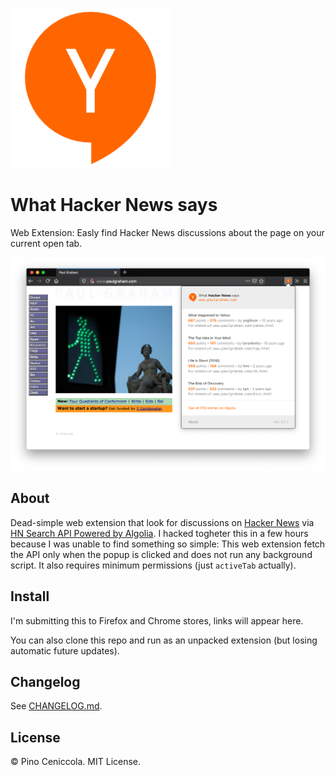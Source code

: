 ![What Hacker News says](assets/icon-256.png)
# What Hacker News says
Web Extension: Easly find Hacker News discussions about the page on your current open tab.

![Screenshot](assets/screenshot.png)

## About
Dead-simple web extension that look for discussions on [Hacker News](https://news.ycombinator.com/news) via [HN Search API Powered by Algolia](https://hn.algolia.com/api). I hacked togheter this in a few hours because I was unable to find something so simple: This web extension fetch the API only when the popup is clicked and does not run any background script. It also requires minimum permissions (just `activeTab` actually).

## Install
I'm submitting this to Firefox and Chrome stores, links will appear here.

You can also clone this repo and run as an unpacked extension (but losing automatic future updates).

## Changelog
See [CHANGELOG.md](CHANGELOG.md).

## License
© Pino Ceniccola. MIT License.

